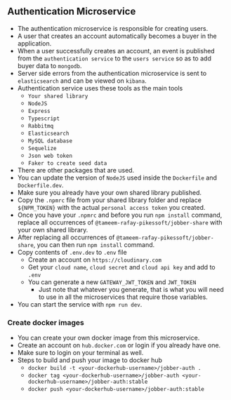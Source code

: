 ## Authentication Microservice

* The authentication microservice is responsible for creating users.
* A user that creates an account automatically becomes a buyer in the application.
* When a user successfully creates an account, an event is published from the `authentication service` to the `users service` so as to add buyer data to `mongodb`.
* Server side errors from the authentication microservice is sent to `elasticsearch` and can be viewed on `kibana`.
* Authentication service uses these tools as the main tools
  * `Your shared library`
  * `NodeJS`
  * `Express`
  * `Typescript`
  * `Rabbitmq`
  * `Elasticsearch`
  * `MySQL database`
  * `Sequelize`
  * `Json web token`
  * `Faker to create seed data`
* There are other packages that are used.
* You can update the version of `NodeJS` used inside the `Dockerfile` and `Dockerfile.dev`.
* Make sure you already have your own shared library published.
* Copy the `.npmrc` file from your shared library folder and replace `${NPM_TOKEN}` with the actual `personal access token` you created.
* Once you have your `.npmrc` and before you run `npm install` command, replace all occurrences of `@tameem-rafay-pikessoft/jobber-share` with your own shared library.
* After replacing all occurrences of `@tameem-rafay-pikessoft/jobber-share`, you can then run `npm install` command.
* Copy contents of `.env.dev` to `.env` file
  * Create an account on `https://cloudinary.com`
  * Get your `cloud name`, `cloud secret` and `cloud api key` and add to `.env`
  * You can generate a new `GATEWAY_JWT_TOKEN` and `JWT_TOKEN`
    * Just note that whatever you generate, that is what you will need to use in all the microservices that require those variables.
* You can start the service with `npm run dev`.

### Create docker images
* You can create your own docker image from this microservice.
* Create an account on `hub.docker.com` or login if you already have one.
* Make sure to login on your terminal as well.
* Steps to build and push your image to docker hub
  * `docker build -t <your-dockerhub-username>/jobber-auth .`
  * `docker tag <your-dockerhub-username>/jobber-auth <your-dockerhub-username>/jobber-auth:stable`
  * `docker push <your-dockerhub-username>/jobber-auth:stable`
